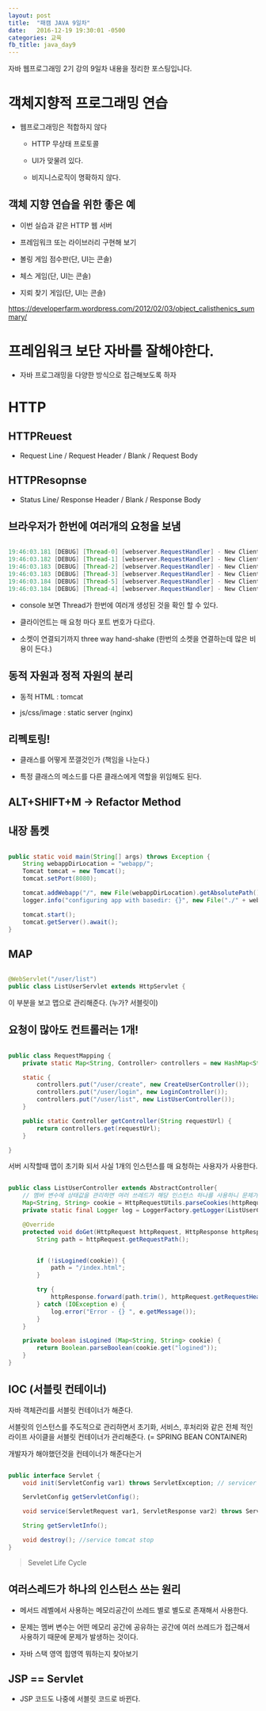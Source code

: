 ```yaml
---
layout: post
title:  "패캠 JAVA 9일차"
date:   2016-12-19 19:30:01 -0500
categories: 교육
fb_title: java_day9
---
```


자바 웹프로그래밍 2기 강의 9일차 내용을 정리한 포스팅입니다.

# 객체지향적 프로그래밍 연습

* 웹프로그래밍은 적합하지 않다

  * HTTP 무상태 프로토콜

  * UI가 맞물려 있다.

  * 비지니스로직이 명확하지 않다.

## 객체 지향 연습을 위한 좋은 예

* 이번 실습과 같은 HTTP 웹 서버

* 프레임워크 또는 라이브러리 구현해 보기

* 볼링 게임 점수판(단, UI는 콘솔)

* 체스 게임(단, UI는 콘솔)

* 지뢰 찾기 게임(단, UI는 콘솔)

https://developerfarm.wordpress.com/2012/02/03/object_calisthenics_summary/

# 프레임워크 보단 자바를 잘해야한다.

* 자바 프로그래밍을 다양한 방식으로 접근해보도록 하자

# HTTP

## HTTPReuest

* Request Line / Request Header / Blank / Request Body

## HTTPResopnse

* Status Line/ Response Header / Blank / Response Body

## 브라우저가 한번에 여러개의 요청을 보냄

``` java

19:46:03.181 [DEBUG] [Thread-0] [webserver.RequestHandler] - New Client Connect! Connected IP : /0:0:0:0:0:0:0:1, Port : 3557
19:46:03.182 [DEBUG] [Thread-1] [webserver.RequestHandler] - New Client Connect! Connected IP : /0:0:0:0:0:0:0:1, Port : 3558
19:46:03.183 [DEBUG] [Thread-2] [webserver.RequestHandler] - New Client Connect! Connected IP : /0:0:0:0:0:0:0:1, Port : 3559
19:46:03.183 [DEBUG] [Thread-3] [webserver.RequestHandler] - New Client Connect! Connected IP : /0:0:0:0:0:0:0:1, Port : 3560
19:46:03.184 [DEBUG] [Thread-5] [webserver.RequestHandler] - New Client Connect! Connected IP : /0:0:0:0:0:0:0:1, Port : 3562
19:46:03.184 [DEBUG] [Thread-4] [webserver.RequestHandler] - New Client Connect! Connected IP : /0:0:0:0:0:0:0:1, Port : 3561

```

* console 보면 Thread가 한번에 여러개 생성된 것을 확인 할 수 있다.

* 클라이언트는 매 요청 마다 포트 번호가 다르다.

* 소켓이 연결되기까지 three way hand-shake (한번의 소켓을 연결하는데 많은 비용이 든다.)


## 동적 자원과 정적 자원의 분리

* 동적 HTML : tomcat

* js/css/image : static server (nginx)

## 리펙토링!

* 클래스를 어떻게 쪼갤것인가 (책임을 나눈다.)

* 특정 클래스의 메소드를 다른 클래스에게 역할을 위임해도 된다.

## ALT+SHIFT+M -> Refactor Method

## 내장 톰켓

``` java

public static void main(String[] args) throws Exception {
    String webappDirLocation = "webapp/";
    Tomcat tomcat = new Tomcat();
    tomcat.setPort(8080);

    tomcat.addWebapp("/", new File(webappDirLocation).getAbsolutePath());
    logger.info("configuring app with basedir: {}", new File("./" + webappDirLocation).getAbsolutePath());

    tomcat.start();
    tomcat.getServer().await();
}

```

## MAP

``` java

@WebServlet("/user/list")
public class ListUserServlet extends HttpServlet {

```

이 부분을 보고 맵으로 관리해준다. (누가? 서블릿이)

## 요청이 많아도 컨트롤러는 1개!

``` java

public class RequestMapping {
    private static Map<String, Controller> controllers = new HashMap<String, Controller>();

    static {
        controllers.put("/user/create", new CreateUserController());
        controllers.put("/user/login", new LoginController());
        controllers.put("/user/list", new ListUserController());
    }

    public static Controller getController(String requestUrl) {
        return controllers.get(requestUrl);
    }

}


```

서버 시작할때 맵이 초기화 되서 사실 1개의 인스턴스를 매 요청하는 사용자가 사용한다.

``` java

public class ListUserController extends AbstractController{
    // 멤버 변수에 상태값을 관리하면 여러 쓰레드가 해당 인스턴스 하나를 사용하니 문제가 된다. (변하는 값은 쓰지말것!)
    Map<String, String> cookie = HttpRequestUtils.parseCookies(httpRequest.getRequestHeader("Cookie"));
    private static final Logger log = LoggerFactory.getLogger(ListUserController.class);

    @Override
    protected void doGet(HttpRequest httpRequest, HttpResponse httpResponse) {
        String path = httpRequest.getRequestPath();


        if (!isLogined(cookie)) {
            path = "/index.html";
        }

        try {
            httpResponse.forward(path.trim(), httpRequest.getRequestHeader("Accept"));
        } catch (IOException e) {
            log.error("Error - {} ", e.getMessage());
        }
    }

    private boolean isLogined (Map<String, String> cookie) {
        return Boolean.parseBoolean(cookie.get("logined"));
    }
}

```

## IOC (서블릿 컨테이너)

자바 객체관리를 서블릿 컨테이너가 해준다.

서블릿의 인스턴스를 주도적으로 관리하면서 초기화, 서비스, 후처리와 같은 전체 적인 라이프 사이클을 서블릿 컨테이너가 관리해준다.
(= SPRING BEAN CONTAINER)

개발자가 해야했던것을 컨테이너가 해준다는거

``` java

public interface Servlet {
    void init(ServletConfig var1) throws ServletException; // servicer tomcat start

    ServletConfig getServletConfig();

    void service(ServletRequest var1, ServletResponse var2) throws ServletException, IOException;

    String getServletInfo();

    void destroy(); //service tomcat stop
}

```

> Sevelet Life Cycle


## 여러스레드가 하나의 인스턴스 쓰는 원리

* 메서드 레벨에서 사용하는 메모리공간이 쓰레드 별로 별도로 존재해서 사용한다.

* 문제는 멤버 변수는 어떤 메모리 공간에 공유하는 공간에 여러 쓰레드가 접근해서 사용하기 때문에 문제가 발생하는 것이다.

* 자바 스택 영역 힙영역 뭐하는지 찾아보기

## JSP == Servlet

* JSP 코드도 나중에 서블릿 코드로 바뀐다.
